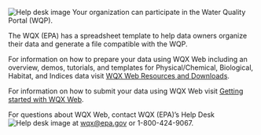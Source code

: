 ![Help desk image](/assets/img/upload_data_image1.png) Your organization can participate in the Water Quality Portal (WQP).

The WQX (EPA) has a spreadsheet template to help data owners organize their data and generate a file compatible with the WQP.

For information on how to prepare your data using WQX Web including an overview, demos, tutorials, and templates for Physical/Chemical, Biological, Habitat, and Indices data visit [WQX Web Resources and Downloads](https://www.epa.gov/waterdata/water-quality-data-wqx#wqxoverview).

For information on how to submit your data using WQX Web visit [Getting started with WQX Web](https://www.epa.gov/waterdata/wqx-web-account-registration).

For questions about WQX Web, contact WQX (EPA)’s Help Desk ![Help desk image](/assets/img/upload_data_image1.png) at wqx@epa.gov or 1-800-424-9067.
